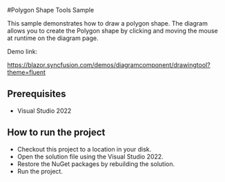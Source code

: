 #Polygon Shape Tools Sample

This sample demonstrates how to draw a polygon shape. The diagram allows you to create the Polygon shape by clicking and moving the mouse at runtime on the diagram page.

Demo link: 

https://blazor.syncfusion.com/demos/diagramcomponent/drawingtool?theme=fluent

## Prerequisites

* Visual Studio 2022

## How to run the project

* Checkout this project to a location in your disk.
* Open the solution file using the Visual Studio 2022.
* Restore the NuGet packages by rebuilding the solution.
* Run the project.
